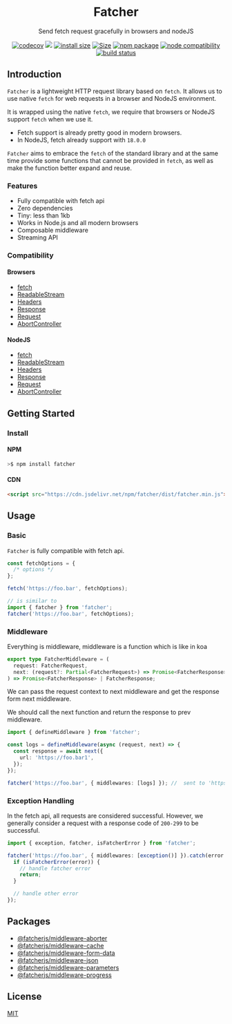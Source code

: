 <div align="center">
<h1>Fatcher</h1>

Send fetch request gracefully in browsers and nodeJS

[![codecov](https://codecov.io/gh/fanhaoyuan/fatcher/branch/master/graph/badge.svg?token=9DRTR2GXH8)](https://codecov.io/gh/fanhaoyuan/fatcher)
[![](https://data.jsdelivr.com/v1/package/npm/fatcher/badge?style=rounded)](https://www.jsdelivr.com/package/npm/fatcher)
[![install size](https://packagephobia.com/badge?p=fatcher)](https://packagephobia.com/result?p=fatcher)
<a href="https://unpkg.com/fatcher"><img alt="Size" src="https://img.badgesize.io/https://unpkg.com/fatcher"></a>
<a href="https://npmjs.com/package/fatcher"><img src="https://img.shields.io/npm/v/fatcher.svg" alt="npm package"></a>
<a href="https://nodejs.org/en/about/releases/"><img src="https://img.shields.io/node/v/fatcher.svg" alt="node compatibility"></a>
<a href="https://github.com/fanhaoyuan/fatcher/actions/workflows/ci.yml"><img src="https://github.com/fanhaoyuan/fatcher/actions/workflows/ci.yml/badge.svg?branch=master" alt="build status"></a>

</div>

## Introduction

`Fatcher` is a lightweight HTTP request library based on `fetch`. It allows us to use native `fetch` for web requests in a browser and NodeJS environment.

It is wrapped using the native `fetch`, we require that browsers or NodeJS support `fetch` when we use it.

- Fetch support is already pretty good in modern browsers.
- In NodeJS, fetch already support with `18.0.0`

`Fatcher` aims to embrace the `fetch` of the standard library and at the same time provide some functions that cannot be provided in `fetch`, as well as make the function better expand and reuse.

### Features

- Fully compatible with fetch api
- Zero dependencies
- Tiny: less than 1kb
- Works in Node.js and all modern browsers
- Composable middleware
- Streaming API

### Compatibility

#### Browsers

- [fetch](https://caniuse.com/fetch)
- [ReadableStream](https://caniuse.com/mdn-api_readablestream)
- [Headers](https://caniuse.com/mdn-api_headers)
- [Response](https://caniuse.com/mdn-api_response)
- [Request](https://caniuse.com/mdn-api_request)
- [AbortController](https://caniuse.com/abortcontroller)

#### NodeJS

- [fetch](https://nodejs.org/dist/latest-v18.x/docs/api/globals.html#fetch)
- [ReadableStream](https://nodejs.org/dist/latest-v18.x/docs/api/globals.html#class-readablestream)
- [Headers](https://nodejs.org/dist/latest-v18.x/docs/api/globals.html#class-headers)
- [Response](https://nodejs.org/dist/latest-v18.x/docs/api/globals.html#response)
- [Request](https://nodejs.org/dist/latest-v18.x/docs/api/globals.html#request)
- [AbortController](https://nodejs.org/dist/latest-v18.x/docs/api/globals.html#class-abortcontroller)

## Getting Started

### Install

#### NPM

```bash
>$ npm install fatcher
```

#### CDN

```html
<script src="https://cdn.jsdelivr.net/npm/fatcher/dist/fatcher.min.js"></script>
```

## Usage

### Basic

`Fatcher` is fully compatible with fetch api.

```ts
const fetchOptions = {
  /* options */
};

fetch('https://foo.bar', fetchOptions);

// is similar to
import { fatcher } from 'fatcher';
fatcher('https://foo.bar', fetchOptions);
```

### Middleware

Everything is middleware, middleware is a function which is like in koa

```ts
export type FatcherMiddleware = (
  request: FatcherRequest,
  next: (request?: Partial<FatcherRequest>) => Promise<FatcherResponse> | FatcherResponse,
) => Promise<FatcherResponse> | FatcherResponse;
```

We can pass the request context to next middleware and get the response form next middleware.

We should call the next function and return the response to prev middleware.

```ts
import { defineMiddleware } from 'fatcher';

const logs = defineMiddleware(async (request, next) => {
  const response = await next({
    url: 'https://foo.bar1',
  });
});

fatcher('https://foo.bar', { middlewares: [logs] }); //  sent to 'https://foo.bar1' instead of 'https://foo.bar'
```

### Exception Handling

In the fetch api, all requests are considered successful. However, we generally consider a request with a response code of `200-299` to be successful.

```ts
import { exception, fatcher, isFatcherError } from 'fatcher';

fatcher('https://foo.bar', { middlewares: [exception()] }).catch(error => {
  if (isFatcherError(error)) {
    // handle fatcher error
    return;
  }

  // handle other error
});
```

## Packages

- [@fatcherjs/middleware-aborter](https://github.com/fanhaoyuan/fatcher/tree/master/packages/fatcher-middleware-aborter)
- [@fatcherjs/middleware-cache](https://github.com/fanhaoyuan/fatcher/tree/master/packages/fatcher-middleware-cache)
- [@fatcherjs/middleware-form-data](https://github.com/fanhaoyuan/fatcher/tree/master/packages/fatcher-middleware-form-data)
- [@fatcherjs/middleware-json](https://github.com/fanhaoyuan/fatcher/tree/master/packages/fatcher-middleware-json)
- [@fatcherjs/middleware-parameters](https://github.com/fanhaoyuan/fatcher/tree/master/packages/fatcher-middleware-parameters)
- [@fatcherjs/middleware-progress](https://github.com/fanhaoyuan/fatcher/tree/master/packages/fatcher-middleware-progress)

## License

[MIT](https://github.com/fanhaoyuan/fatcher/blob/master/LICENSE)
